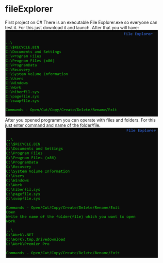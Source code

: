 # fileExplorer
First project on C#
There is an executable File Explorer.exe so everyone can test it. For this just download it and launch. After that you will have:![alt text](https://github.com/Abhai2016/fileExplorer/blob/master/Screenshots/Main.PNG)
After you opened programm you can operate with files and folders. For this just enter command and name of the folder/file.
![alt text](https://github.com/Abhai2016/fileExplorer/blob/master/Screenshots/Commands.PNG)
